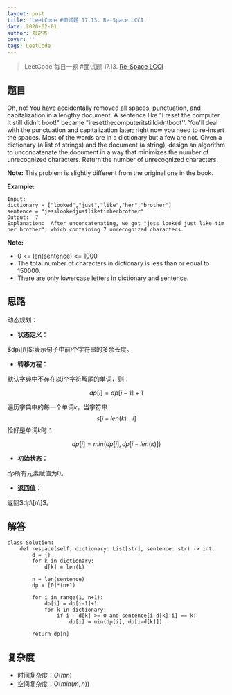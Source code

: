 ```yaml
---
layout: post
title: 'LeetCode #面试题 17.13. Re-Space LCCI'
date: 2020-02-01
author: 郑之杰
cover: ''
tags: LeetCode
---
```


> LeetCode 每日一题 #面试题 17.13. [Re-Space LCCI](https://leetcode-cn.com/problems/re-space-lcci/)

## 题目
Oh, no! You have accidentally removed all spaces, punctuation, and capitalization in a lengthy document. A sentence like "I reset the computer. It still didn't boot!" became "iresetthecomputeritstilldidntboot''. You'll deal with the punctuation and capi­talization later; right now you need to re-insert the spaces. Most of the words are in a dictionary but a few are not. Given a dictionary (a list of strings) and the document (a string), design an algorithm to unconcatenate the document in a way that minimizes the number of unrecognized characters. Return the number of unrecognized characters.

**Note:** This problem is slightly different from the original one in the book.

**Example:**
```
Input: 
dictionary = ["looked","just","like","her","brother"]
sentence = "jesslookedjustliketimherbrother"
Output:  7
Explanation:  After unconcatenating, we got "jess looked just like tim her brother", which containing 7 unrecognized characters.
```
**Note:**
- 0 <= len(sentence) <= 1000
- The total number of characters in dictionary is less than or equal to 150000.
- There are only lowercase letters in dictionary and sentence.


## 思路
动态规划：

- **状态定义：**

$dp\[i\]$:表示句子中前$i$个字符串的多余长度。

- **转移方程：**

默认字典中不存在以$i$个字符解尾的单词，则：

$$ dp[i] = dp[i-1]+1 $$

遍历字典中的每一个单词$k$，当字符串$$s[i-len(k):i]$$恰好是单词$k$时：

$$ dp[i] = min(dp[i], dp[i-len(k)]) $$

- **初始状态：**

$dp$所有元素赋值为0。

- **返回值：**

返回$dp\[n\]$。

## 解答
```
class Solution:
    def respace(self, dictionary: List[str], sentence: str) -> int:
        d = {}
        for k in dictionary:
            d[k] = len(k)
            
        n = len(sentence)
        dp = [0]*(n+1)

        for i in range(1, n+1):
            dp[i] = dp[i-1]+1
            for k in dictionary:
                if i - d[k] >= 0 and sentence[i-d[k]:i] == k:
                    dp[i] = min(dp[i], dp[i-d[k]])

        return dp[n]
```

## 复杂度
- 时间复杂度：$O(mn)$
- 空间复杂度：$O(min(m,n))$